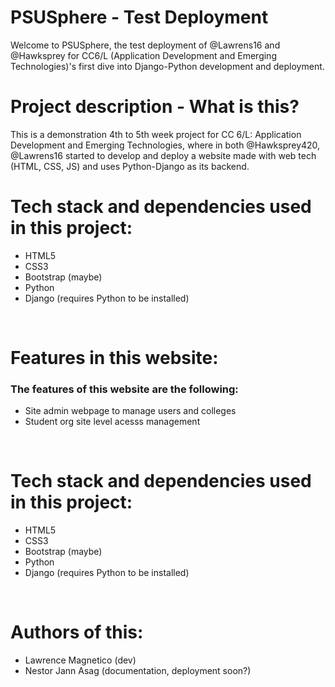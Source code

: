 # PSUSphere - Test Deployment
Welcome to PSUSphere, the test deployment of @Lawrens16 and @Hawksprey for CC6/L (Application Development and Emerging Technologies)'s first dive into Django-Python development and deployment.

# Project description - What is this?
This is a demonstration 4th to 5th week project for CC 6/L: Application Development and Emerging Technologies, where in both @Hawksprey420, @Lawrens16 started to develop and deploy a website made with web tech (HTML, CSS, JS) and uses Python-Django as its backend.
<br>

# Tech stack and dependencies used in this project:
- HTML5<br>
- CSS3 <br>
- Bootstrap (maybe)<br>
- Python<br>
- Django (requires Python to be installed)<br>
<br>

# Features in this website:
<h3>The features of this website are the following:</h3>

- Site admin webpage to manage users and colleges
- Student org site level acesss management

<br>

# Tech stack and dependencies used in this project:
- HTML5<br>
- CSS3 <br>
- Bootstrap (maybe)<br>
- Python<br>
- Django (requires Python to be installed)<br>
<br>

# Authors of this:
- Lawrence Magnetico (dev)
- Nestor Jann Asag (documentation, deployment soon?)